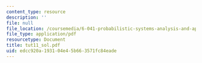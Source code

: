 ```yaml
---
content_type: resource
description: ''
file: null
file_location: /coursemedia/6-041-probabilistic-systems-analysis-and-applied-probability-spring-2006/edcc920a193104e45b663571fc84eade_tut11_sol.pdf
file_type: application/pdf
resourcetype: Document
title: tut11_sol.pdf
uid: edcc920a-1931-04e4-5b66-3571fc84eade
---
```

